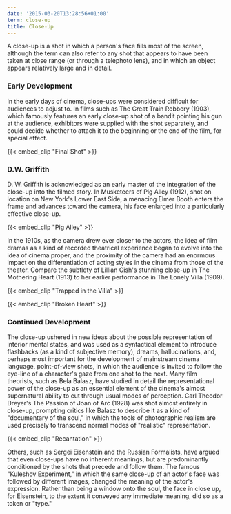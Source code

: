 ```yaml
---
date: '2015-03-20T13:28:56+01:00'
term: close-up
title: Close-Up
---
```


A close-up is a shot in which a person's face fills most of the
screen, although the term can also refer to any shot that appears to
have been taken at close range (or through a telephoto lens), and in
which an object appears relatively large and in detail.

<!--more-->

### Early Development

In the early days of cinema, close-ups were considered difficult for
audiences to adjust to. In films such as The Great Train Robbery
(1903), which famously features an early close-up shot of a bandit
pointing his gun at the audience, exhibitors were supplied with the
shot separately, and could decide whether to attach it to the
beginning or the end of the film, for special effect.

{{< embed_clip "Final Shot" >}}

### D.W. Griffith

D. W. Griffith is acknowledged as an early master of the integration
of the close-up into the filmed story. In Musketeers of Pig Alley
(1912), shot on location on New York's Lower East Side, a menacing
Elmer Booth enters the frame and advances toward the camera, his face
enlarged into a particularly effective close-up.

{{< embed_clip "Pig Alley" >}}

In the 1910s, as the camera drew ever closer to the actors, the idea
of film dramas as a kind of recorded theatrical experience began to
evolve into the idea of cinema proper, and the proximity of the camera
had an enormous impact on the differentiation of acting styles in the
cinema from those of the theater. Compare the subtlety of Lillian
Gish's stunning close-up in The Mothering Heart (1913) to her earlier
performance in The Lonely Villa (1909).

{{< embed_clip "Trapped in the Villa" >}}

{{< embed_clip "Broken Heart" >}}

### Continued Development

The close-up ushered in new ideas about the possible representation of
interior mental states, and was used as a syntactical element to
introduce flashbacks (as a kind of subjective memory), dreams,
hallucinations, and, perhaps most important for the development of
mainstream cinema language, point-of-view shots, in which the audience
is invited to follow the eye-line of a character's gaze from one shot
to the next. Many film theorists, such as Bela Balasz, have studied in
detail the representational power of the close-up as an essential
element of the cinema's almost supernatural ability to cut through
usual modes of perception. Carl Theodor Dreyer's The Passion of Joan
of Arc (1928) was shot almost entirely in close-up, prompting critics
like Balasz to describe it as a kind of "documentary of the soul," in
which the tools of photographic realism are used precisely to
transcend normal modes of "realistic" representation.

{{< embed_clip "Recantation" >}}

Others, such as Sergei Eisenstein and the Russian Formalists, have
argued that even close-ups have no inherent meanings, but are
predominantly conditioned by the shots that precede and follow
them. The famous "Kuleshov Experiment," in which the same close-up of
an actor's face was followed by different images, changed the meaning
of the actor's expression.  Rather than being a window onto the soul,
the face in close up, for Eisenstein, to the extent it conveyed any
immediate meaning, did so as a token or "type."